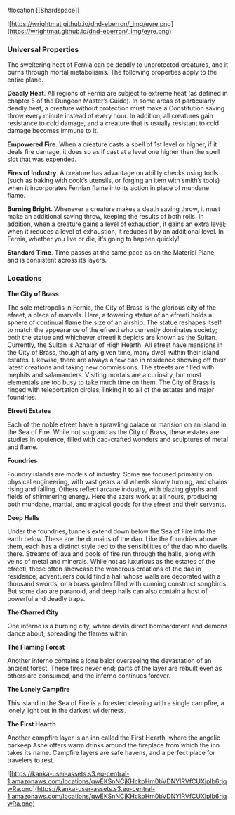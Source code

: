  #location [[Shardspace]]

![https://wrightmat.github.io/dnd-eberron/_img/eyre.png](https://wrightmat.github.io/dnd-eberron/_img/eyre.png)

### Universal Properties

The sweltering heat of Fernia can be deadly to unprotected creatures, and it burns through mortal metabolisms. The following properties apply to the entire plane.

**Deadly Heat**. All regions of Fernia are subject to extreme heat (as defined in chapter 5 of the Dungeon Master’s Guide). In some areas of particularly deadly heat, a creature without protection must make a Constitution saving throw every minute instead of every hour. In addition, all creatures gain resistance to cold damage, and a creature that is usually resistant to cold damage becomes immune to it.

**Empowered Fire**. When a creature casts a spell of 1st level or higher, if it deals fire damage, it does so as if cast at a level one higher than the spell slot that was expended.

**Fires of Industry**. A creature has advantage on ability checks using tools (such as baking with cook’s utensils, or forging an item with smith’s tools) when it incorporates Fernian flame into its action in place of mundane flame.

**Burning Bright**. Whenever a creature makes a death saving throw, it must make an additional saving throw, keeping the results of both rolls. In addition, when a creature gains a level of exhaustion, it gains an extra level; when it reduces a level of exhaustion, it reduces it by an additional level. In Fernia, whether you live or die, it’s going to happen quickly!

**Standard Time**. Time passes at the same pace as on the Material Plane, and is consistent across its layers.

### Locations

**The City of Brass**

The sole metropolis in Fernia, the City of Brass is the glorious city of the efreet, a place of marvels. Here, a towering statue of an efreeti holds a sphere of continual flame the size of an airship. The statue reshapes itself to match the appearance of the efreeti who currently dominates society; both the statue and whichever efreeti it depicts are known as the Sultan. Currently, the Sultan is Azhalar of High Hearth.  All efreet have mansions in the City of Brass, though at any given time, many dwell within their island estates. Likewise, there are always a few dao in residence showing off their latest creations and taking new commissions. The streets are filled with mephits and salamanders. Visiting mortals are a curiosity, but most elementals are too busy to take much time on them. The City of Brass is ringed with teleportation circles, linking it to all of the estates and major foundries.

**Efreeti Estates**

Each of the noble efreet have a sprawling palace or mansion on an island in the Sea of Fire. While not so grand as the City of Brass, these estates are studies in opulence, filled with dao-crafted wonders and sculptures of metal and flame.

**Foundries**

Foundry islands are models of industry. Some are focused primarily on physical engineering, with vast gears and wheels slowly turning, and chains rising and falling. Others reflect arcane industry, with blazing glyphs and fields of shimmering energy. Here the azers work at all hours, producing both mundane, martial, and magical goods for the efreet and their servants.

**Deep Halls**

Under the foundries, tunnels extend down below the Sea of Fire into the earth below. These are the domains of the dao. Like the foundries above them, each has a distinct style tied to the sensibilities of the dao who dwells there. Streams of lava and pools of fire run through the halls, along with veins of metal and minerals. While not as luxurious as the estates of the efreeti, these often showcase the wondrous creations of the dao in residence; adventurers could find a hall whose walls are decorated with a thousand swords, or a brass garden filled with cunning construct songbirds. But some dao are paranoid, and deep halls can also contain a host of powerful and deadly traps.

**The Charred City**

One inferno is a burning city, where devils direct bombardment and demons dance about, spreading the flames within.

**The Flaming Forest**

Another inferno contains a lone balor overseeing the devastation of an ancient forest. These fires never end; parts of the layer are rebuilt even as others are consumed, and the inferno continues forever.

**The Lonely Campfire**

This island in the Sea of Fire is a forested clearing with a single campfire, a lonely light out in the darkest wilderness.

**The First Hearth**

Another campfire layer is an inn called the First Hearth, where the angelic barkeep Ashe offers warm drinks around the fireplace from which the inn takes its name. Campfire layers are safe havens, and a perfect place for travelers to rest.

![https://kanka-user-assets.s3.eu-central-1.amazonaws.com/locations/qwEKSnNCjKHckoHm0bVDNYlRVfCUXiplb6rjqwRa.png](https://kanka-user-assets.s3.eu-central-1.amazonaws.com/locations/qwEKSnNCjKHckoHm0bVDNYlRVfCUXiplb6rjqwRa.png)